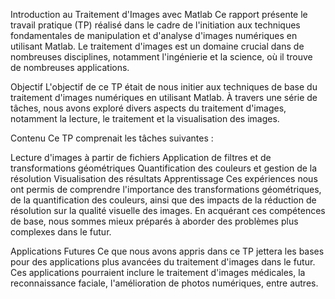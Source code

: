 Introduction au Traitement d'Images avec Matlab
Ce rapport présente le travail pratique (TP) réalisé dans le cadre de l'initiation aux techniques fondamentales de manipulation et d'analyse d'images numériques en utilisant Matlab. Le traitement d'images est un domaine crucial dans de nombreuses disciplines, notamment l'ingénierie et la science, où il trouve de nombreuses applications.

Objectif
L'objectif de ce TP était de nous initier aux techniques de base du traitement d'images numériques en utilisant Matlab. À travers une série de tâches, nous avons exploré divers aspects du traitement d'images, notamment la lecture, le traitement et la visualisation des images.

Contenu
Ce TP comprenait les tâches suivantes :

Lecture d'images à partir de fichiers
Application de filtres et de transformations géométriques
Quantification des couleurs et gestion de la résolution
Visualisation des résultats
Apprentissage
Ces expériences nous ont permis de comprendre l'importance des transformations géométriques, de la quantification des couleurs, ainsi que des impacts de la réduction de résolution sur la qualité visuelle des images. En acquérant ces compétences de base, nous sommes mieux préparés à aborder des problèmes plus complexes dans le futur.

Applications Futures
Ce que nous avons appris dans ce TP jettera les bases pour des applications plus avancées du traitement d'images dans le futur. Ces applications pourraient inclure le traitement d'images médicales, la reconnaissance faciale, l'amélioration de photos numériques, entre autres.
